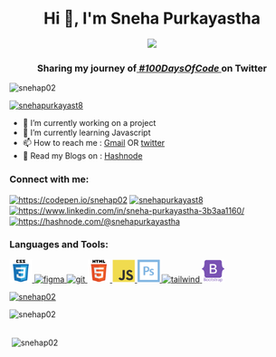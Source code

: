 <h1 align="center">Hi 👋, I'm Sneha Purkayastha</h1>
<p align="center"><img src="https://user-images.githubusercontent.com/58648780/197334136-4c6c5b96-7e3d-43c9-a5c3-626f07184f13.png" width="800"></p>
<h3 align = "center">Sharing my journey of<a href="https://twitter.com/SnehaPurkayast8"><i> #100DaysOfCode </i></a> on Twitter </h3>
<p align="left"> <img src="https://komarev.com/ghpvc/?username=snehap02&label=Profile%20views&color=0e75b6&style=flat" alt="snehap02" /> </p>
<p align="left"> <a href="https://twitter.com/snehapurkayast8" target="blank"><img src="https://img.shields.io/twitter/follow/snehapurkayast8?logo=twitter&style=for-the-badge" alt="snehapurkayast8" /></a> </p>



- 🔭 I’m currently working on a project
- 🌱 I’m currently learning Javascript
- 📫 How to reach me : [Gmail](iamsneha0296@gmail.com) OR [twitter](https://twitter.com/SnehaPurkayast8)
- :book: Read my Blogs on : [Hashnode](https://snehapurkayastha.hashnode.dev/)



<h3 align="left">Connect with me:</h3> 
<p align="left">
<a href="https://codepen.io/https://codepen.io/snehap02" target="blank"><img align="center" src="https://raw.githubusercontent.com/rahuldkjain/github-profile-readme-generator/master/src/images/icons/Social/codepen.svg" alt="https://codepen.io/snehap02" height="30" width="40" /></a>
<a href="https://twitter.com/snehapurkayast8" target="blank"><img align="center" src="https://raw.githubusercontent.com/rahuldkjain/github-profile-readme-generator/master/src/images/icons/Social/twitter.svg" alt="snehapurkayast8" height="30" width="40" /></a>
<a href="https://linkedin.com/in/https://www.linkedin.com/in/sneha-purkayastha-3b3aa1160/" target="blank"><img align="center" src="https://raw.githubusercontent.com/rahuldkjain/github-profile-readme-generator/master/src/images/icons/Social/linked-in-alt.svg" alt="https://www.linkedin.com/in/sneha-purkayastha-3b3aa1160/" height="30" width="40" /></a>
<a href="https://hashnode.com/https://hashnode.com/@snehapurkayastha" target="blank"><img align="center" src="https://raw.githubusercontent.com/rahuldkjain/github-profile-readme-generator/master/src/images/icons/Social/hashnode.svg" alt="https://hashnode.com/@snehapurkayastha" height="30" width="40" /></a>
</p>

<h3 align="left">Languages and Tools:</h3>
<p align="left"> <a href="https://www.w3schools.com/css/" target="_blank" rel="noreferrer"> <img src="https://raw.githubusercontent.com/devicons/devicon/master/icons/css3/css3-original-wordmark.svg" alt="css3" width="40" height="40"/> </a> <a href="https://www.figma.com/" target="_blank" rel="noreferrer"> <img src="https://www.vectorlogo.zone/logos/figma/figma-icon.svg" alt="figma" width="40" height="40"/> </a> <a href="https://git-scm.com/" target="_blank" rel="noreferrer"> <img src="https://www.vectorlogo.zone/logos/git-scm/git-scm-icon.svg" alt="git" width="40" height="40"/> </a> <a href="https://www.w3.org/html/" target="_blank" rel="noreferrer"> <img src="https://raw.githubusercontent.com/devicons/devicon/master/icons/html5/html5-original-wordmark.svg" alt="html5" width="40" height="40"/> </a> <a href="https://developer.mozilla.org/en-US/docs/Web/JavaScript" target="_blank" rel="noreferrer"> <img src="https://raw.githubusercontent.com/devicons/devicon/master/icons/javascript/javascript-original.svg" alt="javascript" width="40" height="40"/> </a> <a href="https://www.photoshop.com/en" target="_blank" rel="noreferrer"> <img src="https://raw.githubusercontent.com/devicons/devicon/master/icons/photoshop/photoshop-line.svg" alt="photoshop" width="40" height="40"/> </a> <a href="https://tailwindcss.com/" target="_blank" rel="noreferrer"> <img src="https://www.vectorlogo.zone/logos/tailwindcss/tailwindcss-icon.svg" alt="tailwind" width="40" height="40"/> </a><a href="https://getbootstrap.com" target="_blank" rel="noreferrer"> <img src="https://raw.githubusercontent.com/devicons/devicon/master/icons/bootstrap/bootstrap-plain-wordmark.svg" alt="bootstrap" width="40" height="40"/> </p>

<p align="left"> <a href="https://github.com/ryo-ma/github-profile-trophy"><img src="https://github-profile-trophy.vercel.app/?username=snehap02" alt="snehap02" /></a> </p>

<p><img align="left" src="https://github-readme-stats.vercel.app/api/top-langs?username=snehap02&show_icons=true&locale=en&layout=compact" alt="snehap02" /></p>
<br>
<br>
<p>&nbsp;<img align="center" src="https://github-readme-stats.vercel.app/api?username=snehap02&show_icons=true&locale=en" alt="snehap02" /></p>





